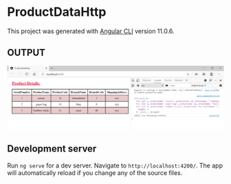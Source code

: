 # ProductDataHttp

This project was generated with [Angular CLI](https://github.com/angular/angular-cli) version 11.0.6.


## OUTPUT
![Output](https://github.com/aneri001/Training-Exercises/blob/main/Angular-Training-Exercises/ProductData-Http/producthttp.PNG)

## Development server

Run `ng serve` for a dev server. Navigate to `http://localhost:4200/`. The app will automatically reload if you change any of the source files.

